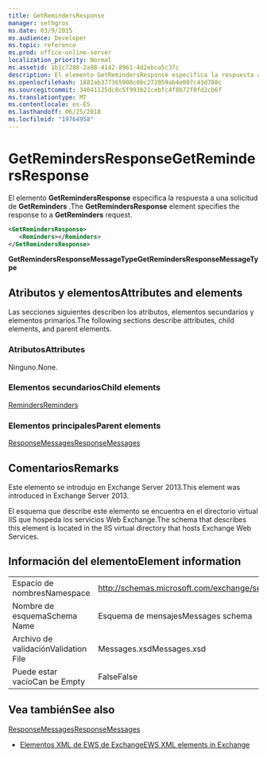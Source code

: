 ```yaml
---
title: GetRemindersResponse
manager: sethgros
ms.date: 03/9/2015
ms.audience: Developer
ms.topic: reference
ms.prod: office-online-server
localization_priority: Normal
ms.assetid: 1b1c7288-2a98-4142-8961-4d2ebca5c37c
description: El elemento GetRemindersResponse especifica la respuesta a una solicitud de GetReminders.
ms.openlocfilehash: 1882ab377365908c0bc272059ab4e007c43d788c
ms.sourcegitcommit: 34041125dc8c5f993b21cebfc4f8b72f0fd2cb6f
ms.translationtype: MT
ms.contentlocale: es-ES
ms.lasthandoff: 06/25/2018
ms.locfileid: "19764958"
---
```

# <a name="getremindersresponse"></a><span data-ttu-id="863ae-103">GetRemindersResponse</span><span class="sxs-lookup"><span data-stu-id="863ae-103">GetRemindersResponse</span></span>

<span data-ttu-id="863ae-104">El elemento **GetRemindersResponse** especifica la respuesta a una solicitud de **GetReminders** .</span><span class="sxs-lookup"><span data-stu-id="863ae-104">The **GetRemindersResponse** element specifies the response to a **GetReminders** request.</span></span> 
  
```XML
<GetRemindersResponse>
   <Reminders></Reminders>
</GetRemindersResponse>

```

 <span data-ttu-id="863ae-105">**GetRemindersResponseMessageType**</span><span class="sxs-lookup"><span data-stu-id="863ae-105">**GetRemindersResponseMessageType**</span></span>
## <a name="attributes-and-elements"></a><span data-ttu-id="863ae-106">Atributos y elementos</span><span class="sxs-lookup"><span data-stu-id="863ae-106">Attributes and elements</span></span>

<span data-ttu-id="863ae-107">Las secciones siguientes describen los atributos, elementos secundarios y elementos primarios.</span><span class="sxs-lookup"><span data-stu-id="863ae-107">The following sections describe attributes, child elements, and parent elements.</span></span>
  
### <a name="attributes"></a><span data-ttu-id="863ae-108">Atributos</span><span class="sxs-lookup"><span data-stu-id="863ae-108">Attributes</span></span>

<span data-ttu-id="863ae-109">Ninguno.</span><span class="sxs-lookup"><span data-stu-id="863ae-109">None.</span></span>
  
### <a name="child-elements"></a><span data-ttu-id="863ae-110">Elementos secundarios</span><span class="sxs-lookup"><span data-stu-id="863ae-110">Child elements</span></span>

[<span data-ttu-id="863ae-111">Reminders</span><span class="sxs-lookup"><span data-stu-id="863ae-111">Reminders</span></span>](reminders.md)
  
### <a name="parent-elements"></a><span data-ttu-id="863ae-112">Elementos principales</span><span class="sxs-lookup"><span data-stu-id="863ae-112">Parent elements</span></span>

[<span data-ttu-id="863ae-113">ResponseMessages</span><span class="sxs-lookup"><span data-stu-id="863ae-113">ResponseMessages</span></span>](responsemessages.md)
  
## <a name="remarks"></a><span data-ttu-id="863ae-114">Comentarios</span><span class="sxs-lookup"><span data-stu-id="863ae-114">Remarks</span></span>

<span data-ttu-id="863ae-115">Este elemento se introdujo en Exchange Server 2013.</span><span class="sxs-lookup"><span data-stu-id="863ae-115">This element was introduced in Exchange Server 2013.</span></span>
  
<span data-ttu-id="863ae-116">El esquema que describe este elemento se encuentra en el directorio virtual IIS que hospeda los servicios Web Exchange.</span><span class="sxs-lookup"><span data-stu-id="863ae-116">The schema that describes this element is located in the IIS virtual directory that hosts Exchange Web Services.</span></span>
  
## <a name="element-information"></a><span data-ttu-id="863ae-117">Información del elemento</span><span class="sxs-lookup"><span data-stu-id="863ae-117">Element information</span></span>

|||
|:-----|:-----|
|<span data-ttu-id="863ae-118">Espacio de nombres</span><span class="sxs-lookup"><span data-stu-id="863ae-118">Namespace</span></span>  <br/> |http://schemas.microsoft.com/exchange/services/2006/messages  <br/> |
|<span data-ttu-id="863ae-119">Nombre de esquema</span><span class="sxs-lookup"><span data-stu-id="863ae-119">Schema Name</span></span>  <br/> |<span data-ttu-id="863ae-120">Esquema de mensajes</span><span class="sxs-lookup"><span data-stu-id="863ae-120">Messages schema</span></span>  <br/> |
|<span data-ttu-id="863ae-121">Archivo de validación</span><span class="sxs-lookup"><span data-stu-id="863ae-121">Validation File</span></span>  <br/> |<span data-ttu-id="863ae-122">Messages.xsd</span><span class="sxs-lookup"><span data-stu-id="863ae-122">Messages.xsd</span></span>  <br/> |
|<span data-ttu-id="863ae-123">Puede estar vacío</span><span class="sxs-lookup"><span data-stu-id="863ae-123">Can be Empty</span></span>  <br/> |<span data-ttu-id="863ae-124">False</span><span class="sxs-lookup"><span data-stu-id="863ae-124">False</span></span>  <br/> |
   
## <a name="see-also"></a><span data-ttu-id="863ae-125">Vea también</span><span class="sxs-lookup"><span data-stu-id="863ae-125">See also</span></span>



[<span data-ttu-id="863ae-126">ResponseMessages</span><span class="sxs-lookup"><span data-stu-id="863ae-126">ResponseMessages</span></span>](responsemessages.md)


- [<span data-ttu-id="863ae-127">Elementos XML de EWS de Exchange</span><span class="sxs-lookup"><span data-stu-id="863ae-127">EWS XML elements in Exchange</span></span>](ews-xml-elements-in-exchange.md)

